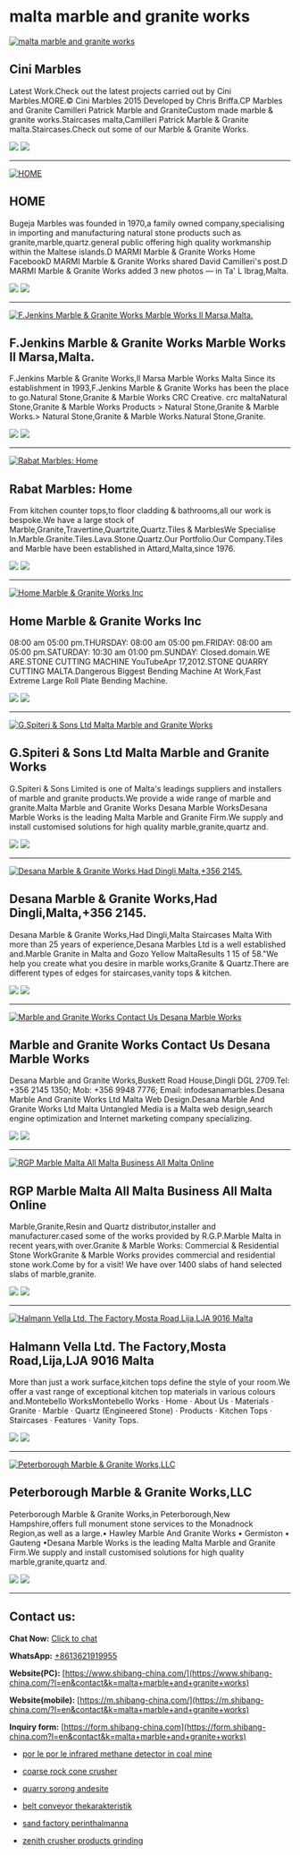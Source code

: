 # malta marble and granite works

<a href="https://swt.shibang-china.com/?l=en&img&k=malta+marble+and+granite+works" target="_blank">![malta marble and granite works](http://static.shibang-china.com/all-800x300/1167.jpg)</a>

## Cini Marbles
Latest Work.Check out the latest projects carried out by Cini Marbles.MORE.© Cini Marbles 2015 Developed by Chris Briffa.CP Marbles and Granite Camilleri Patrick Marble and GraniteCustom made marble &amp; granite works.Staircases malta,Camilleri Patrick Marble &amp; Granite malta.Staircases.Check out some of our Marble &amp; Granite Works.


<a href="https://whatsapp.shibangsoft.com/WhatsApp.php" target="_blank" title="WhatsApp">![](http://static.shibang-china.com/icon/whatsapp.png)</a> <a href="https://swt.shibang-china.com/?l=en&icon&k=malta+marble+and+granite+works" target="_blank">![](http://static.shibang-china.com/icon/chat-en.png)</a>

---

<a href="https://swt.shibang-china.com/?l=en&img&k=malta+marble+and+granite+works" target="_blank">![HOME](http://static.shibang-china.com/all-800x300/377.jpg)</a>

## HOME
Bugeja Marbles was founded in 1970,a family owned company,specialising in importing and manufacturing natural stone products such as granite,marble,quartz.general public offering high quality workmanship within the Maltese islands.D MARMI Marble &amp; Granite Works Home FacebookD MARMI Marble &amp; Granite Works shared David Camilleri&#39;s post.D MARMI Marble &amp; Granite Works added 3 new photos — in Ta&#39; L Ibrag,Malta.


<a href="https://whatsapp.shibangsoft.com/WhatsApp.php" target="_blank" title="WhatsApp">![](http://static.shibang-china.com/icon/whatsapp.png)</a> <a href="https://swt.shibang-china.com/?l=en&icon&k=malta+marble+and+granite+works" target="_blank">![](http://static.shibang-china.com/icon/chat-en.png)</a>

---

<a href="https://swt.shibang-china.com/?l=en&img&k=malta+marble+and+granite+works" target="_blank">![F.Jenkins Marble &amp; Granite Works Marble Works Il Marsa,Malta.](http://static.shibang-china.com/all-800x300/857.jpg)</a>

## F.Jenkins Marble &amp; Granite Works Marble Works Il Marsa,Malta.
F.Jenkins Marble &amp; Granite Works,Il Marsa Marble Works Malta Since its establishment in 1993,F.Jenkins Marble &amp; Granite Works has been the place to go.Natural Stone,Granite &amp; Marble Works CRC Creative. crc maltaNatural Stone,Granite &amp; Marble Works Products &gt; Natural Stone,Granite &amp; Marble Works.&gt; Natural Stone,Granite &amp; Marble Works.Natural Stone,Granite.


<a href="https://whatsapp.shibangsoft.com/WhatsApp.php" target="_blank" title="WhatsApp">![](http://static.shibang-china.com/icon/whatsapp.png)</a> <a href="https://swt.shibang-china.com/?l=en&icon&k=malta+marble+and+granite+works" target="_blank">![](http://static.shibang-china.com/icon/chat-en.png)</a>

---

<a href="https://swt.shibang-china.com/?l=en&img&k=malta+marble+and+granite+works" target="_blank">![Rabat Marbles: Home](http://static.shibang-china.com/all-800x300/107.jpg)</a>

## Rabat Marbles: Home
From kitchen counter tops,to floor cladding &amp; bathrooms,all our work is bespoke.We have a large stock of Marble,Granite,Travertine,Quartzite,Quartz.Tiles &amp; MarblesWe Specialise In.Marble.Granite.Tiles.Lava.Stone.Quartz.Our Portfolio.Our Company.Tiles and Marble have been established in Attard,Malta,since 1976.


<a href="https://whatsapp.shibangsoft.com/WhatsApp.php" target="_blank" title="WhatsApp">![](http://static.shibang-china.com/icon/whatsapp.png)</a> <a href="https://swt.shibang-china.com/?l=en&icon&k=malta+marble+and+granite+works" target="_blank">![](http://static.shibang-china.com/icon/chat-en.png)</a>

---

<a href="https://swt.shibang-china.com/?l=en&img&k=malta+marble+and+granite+works" target="_blank">![Home Marble &amp; Granite Works Inc](http://static.shibang-china.com/all-800x300/1303.jpg)</a>

## Home Marble &amp; Granite Works Inc
08:00 am 05:00 pm.THURSDAY: 08:00 am 05:00 pm.FRIDAY: 08:00 am 05:00 pm.SATURDAY: 10:30 am 01:00 pm.SUNDAY: Closed.domain.WE ARE.STONE CUTTING MACHINE YouTubeApr 17,2012.STONE QUARRY CUTTING MALTA.Dangerous Biggest Bending Machine At Work,Fast Extreme Large Roll Plate Bending Machine.


<a href="https://whatsapp.shibangsoft.com/WhatsApp.php" target="_blank" title="WhatsApp">![](http://static.shibang-china.com/icon/whatsapp.png)</a> <a href="https://swt.shibang-china.com/?l=en&icon&k=malta+marble+and+granite+works" target="_blank">![](http://static.shibang-china.com/icon/chat-en.png)</a>

---

<a href="https://swt.shibang-china.com/?l=en&img&k=malta+marble+and+granite+works" target="_blank">![G.Spiteri &amp; Sons Ltd Malta Marble and Granite Works](http://static.shibang-china.com/all-800x300/1070.jpg)</a>

## G.Spiteri &amp; Sons Ltd Malta Marble and Granite Works
G.Spiteri &amp; Sons Limited is one of Malta&#39;s leadings suppliers and installers of marble and granite products.We provide a wide range of marble and granite.Malta Marble and Granite Works Desana Marble WorksDesana Marble Works is the leading Malta Marble and Granite Firm.We supply and install customised solutions for high quality marble,granite,quartz and.


<a href="https://whatsapp.shibangsoft.com/WhatsApp.php" target="_blank" title="WhatsApp">![](http://static.shibang-china.com/icon/whatsapp.png)</a> <a href="https://swt.shibang-china.com/?l=en&icon&k=malta+marble+and+granite+works" target="_blank">![](http://static.shibang-china.com/icon/chat-en.png)</a>

---

<a href="https://swt.shibang-china.com/?l=en&img&k=malta+marble+and+granite+works" target="_blank">![Desana Marble &amp; Granite Works,Had Dingli,Malta,+356 2145.](http://static.shibang-china.com/all-800x300/703.jpg)</a>

## Desana Marble &amp; Granite Works,Had Dingli,Malta,+356 2145.
Desana Marble &amp; Granite Works,Had Dingli,Malta Staircases Malta With more than 25 years of experience,Desana Marbles Ltd is a well established and.Marble Granite in Malta and Gozo Yellow MaltaResults 1 15 of 58.&quot;We help you create what you desire in marble works,Granite &amp; Quartz.There are different types of edges for staircases,vanity tops &amp; kitchen.


<a href="https://whatsapp.shibangsoft.com/WhatsApp.php" target="_blank" title="WhatsApp">![](http://static.shibang-china.com/icon/whatsapp.png)</a> <a href="https://swt.shibang-china.com/?l=en&icon&k=malta+marble+and+granite+works" target="_blank">![](http://static.shibang-china.com/icon/chat-en.png)</a>

---

<a href="https://swt.shibang-china.com/?l=en&img&k=malta+marble+and+granite+works" target="_blank">![Marble and Granite Works Contact Us  Desana Marble Works](http://static.shibang-china.com/all-800x300/1368.jpg)</a>

## Marble and Granite Works Contact Us  Desana Marble Works
Desana Marble and Granite Works,Buskett Road House,Dingli DGL 2709.Tel: +356 2145 1350; Mob: +356 9948 7776; Email: infodesanamarbles.Desana Marble And Granite Works Ltd Malta Web Design.Desana Marble And Granite Works Ltd Malta Untangled Media is a Malta web design,search engine optimization and Internet marketing company specializing.


<a href="https://whatsapp.shibangsoft.com/WhatsApp.php" target="_blank" title="WhatsApp">![](http://static.shibang-china.com/icon/whatsapp.png)</a> <a href="https://swt.shibang-china.com/?l=en&icon&k=malta+marble+and+granite+works" target="_blank">![](http://static.shibang-china.com/icon/chat-en.png)</a>

---

<a href="https://swt.shibang-china.com/?l=en&img&k=malta+marble+and+granite+works" target="_blank">![RGP Marble Malta All Malta Business All Malta Online](http://static.shibang-china.com/all-800x300/1206.jpg)</a>

## RGP Marble Malta All Malta Business All Malta Online
Marble,Granite,Resin and Quartz distributor,installer and manufacturer.cased some of the works provided by R.G.P.Marble Malta in recent years,with over.Granite &amp; Marble Works: Commercial &amp; Residential Stone WorkGranite &amp; Marble Works provides commercial and residential stone work.Come by for a visit! We have over 1400 slabs of hand selected slabs of marble,granite.


<a href="https://whatsapp.shibangsoft.com/WhatsApp.php" target="_blank" title="WhatsApp">![](http://static.shibang-china.com/icon/whatsapp.png)</a> <a href="https://swt.shibang-china.com/?l=en&icon&k=malta+marble+and+granite+works" target="_blank">![](http://static.shibang-china.com/icon/chat-en.png)</a>

---

<a href="https://swt.shibang-china.com/?l=en&img&k=malta+marble+and+granite+works" target="_blank">![Halmann Vella Ltd. The Factory,Mosta Road,Lija,LJA 9016 Malta](http://static.shibang-china.com/all-800x300/1310.jpg)</a>

## Halmann Vella Ltd. The Factory,Mosta Road,Lija,LJA 9016 Malta
More than just a work surface,kitchen tops define the style of your room.We offer a vast range of exceptional kitchen top materials in various colours and.Montebello WorksMontebello Works &middot; Home &middot; About Us &middot; Materials &middot; Granite &middot; Marble &middot; Quartz (Engineered Stone) &middot; Products &middot; Kitchen Tops &middot; Staircases &middot; Features &middot; Vanity Tops.


<a href="https://whatsapp.shibangsoft.com/WhatsApp.php" target="_blank" title="WhatsApp">![](http://static.shibang-china.com/icon/whatsapp.png)</a> <a href="https://swt.shibang-china.com/?l=en&icon&k=malta+marble+and+granite+works" target="_blank">![](http://static.shibang-china.com/icon/chat-en.png)</a>

---

<a href="https://swt.shibang-china.com/?l=en&img&k=malta+marble+and+granite+works" target="_blank">![Peterborough Marble &amp; Granite Works,LLC](http://static.shibang-china.com/all-800x300/52.jpg)</a>

## Peterborough Marble &amp; Granite Works,LLC
Peterborough Marble &amp; Granite Works,in Peterborough,New Hampshire,offers full monument stone services to the Monadnock Region,as well as a large.• Hawley Marble And Granite Works • Germiston • Gauteng •Desana Marble Works is the leading Malta Marble and Granite Firm.We supply and install customised solutions for high quality marble,granite,quartz and.


<a href="https://whatsapp.shibangsoft.com/WhatsApp.php" target="_blank" title="WhatsApp">![](http://static.shibang-china.com/icon/whatsapp.png)</a> <a href="https://swt.shibang-china.com/?l=en&icon&k=malta+marble+and+granite+works" target="_blank">![](http://static.shibang-china.com/icon/chat-en.png)</a>

---
## Contact us:

**Chat Now:** [Click to chat](https://swt.shibang-china.com?l=en&contact&k=malta+marble+and+granite+works)

**WhatsApp:**  [+8613621919955](https://whatsapp.shibangsoft.com/WhatsApp.php)

**Website(PC):** [https://www.shibang-china.com/](https://www.shibang-china.com/?l=en&contact&k=malta+marble+and+granite+works)

**Website(mobile):** [https://m.shibang-china.com/](https://m.shibang-china.com/?l=en&contact&k=malta+marble+and+granite+works)

**Inquiry form:** [https://form.shibang-china.com](https://form.shibang-china.com?l=en&contact&k=malta+marble+and+granite+works)

* [por le por le infrared methane detector in coal mine](../138/por%20le%20por%20le%20infrared%20methane%20detector%20in%20coal%20mine.md)

* [coarse rock cone crusher](../137/coarse%20rock%20cone%20crusher.md)

* [quarry sorong andesite](../137/quarry%20sorong%20andesite.md)

* [belt conveyor thekarakteristik](../126/belt%20conveyor%20thekarakteristik.md)

* [sand factory perinthalmanna](../128/sand%20factory%20perinthalmanna.md)

* [zenith crusher products grinding](../132/zenith%20crusher%20products%20grinding.md)